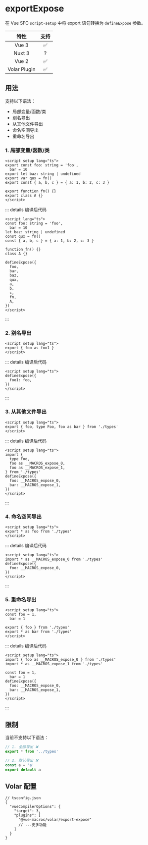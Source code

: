 # exportExpose

<StabilityLevel level="experimental" />

在 Vue SFC `script-setup` 中将 export 语句转换为 `defineExpose` 参数。

|     特性     |        支持        |
| :----------: | :----------------: |
|    Vue 3     | :white_check_mark: |
|    Nuxt 3    |         ?          |
|    Vue 2     | :white_check_mark: |
| Volar Plugin | :white_check_mark: |

## 用法

支持以下语法：

- 局部变量/函数/类
- 别名导出
- 从其他文件导出
- 命名空间导出
- 重命名导出

### 1. 局部变量/函数/类

```vue
<script setup lang="ts">
export const foo: string = 'foo',
  bar = 10
export let baz: string | undefined
export var qux = fn()
export const { a, b, c } = { a: 1, b: 2, c: 3 }

export function fn() {}
export class A {}
</script>
```

::: details 编译后代码

```vue
<script lang="ts">
const foo: string = 'foo',
  bar = 10
let baz: string | undefined
const qux = fn()
const { a, b, c } = { a: 1, b: 2, c: 3 }

function fn() {}
class A {}

defineExpose({
  foo,
  bar,
  baz,
  qux,
  a,
  b,
  c,
  fn,
  A,
})
</script>
```

:::

### 2. 别名导出

```vue
<script setup lang="ts">
export { foo as foo1 }
</script>
```

::: details 编译后代码

```vue
<script setup lang="ts">
defineExpose({
  foo1: foo,
})
</script>
```

:::

### 3. 从其他文件导出

```vue
<script setup lang="ts">
export { foo, type Foo, foo as bar } from './types'
</script>
```

::: details 编译后代码

```vue
<script setup lang="ts">
import {
  type Foo,
  foo as __MACROS_expose_0,
  foo as __MACROS_expose_1,
} from './types'
defineExpose({
  foo: __MACROS_expose_0,
  bar: __MACROS_expose_1,
})
</script>
```

:::

### 4. 命名空间导出

```vue
<script setup lang="ts">
export * as foo from './types'
</script>
```

::: details 编译后代码

```vue
<script setup lang="ts">
import * as __MACROS_expose_0 from './types'
defineExpose({
  foo: __MACROS_expose_0,
})
</script>
```

:::

### 5. 重命名导出

```vue
<script setup lang="ts">
const foo = 1,
  bar = 1

export { foo } from './types'
export * as bar from './types'
</script>
```

::: details 编译后代码

```vue
<script setup lang="ts">
import { foo as __MACROS_expose_0 } from './types'
import * as __MACROS_expose_1 from './types'

const foo = 1,
  bar = 1
defineExpose({
  foo: __MACROS_expose_0,
  bar: __MACROS_expose_1,
})
</script>
```

:::

## 限制

当前不支持以下语法：

```ts
// 1. 全部导出 ❌
export * from '../types'

// 2. 默认导出 ❌
const a = 'a'
export default a
```

## Volar 配置

```jsonc {6}
// tsconfig.json
{
  "vueCompilerOptions": {
    "target": 3,
    "plugins": [
      "@vue-macros/volar/export-expose"
      // ...更多功能
    ]
  }
}
```
